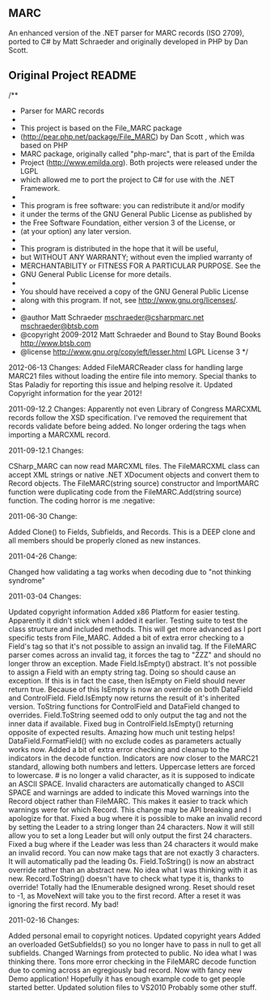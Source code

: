 ## MARC

An enhanced version of the .NET parser for MARC records (ISO 2709), ported to C# by Matt Schraeder and originally developed in PHP by Dan Scott.

## Original Project README

 /**
  * Parser for MARC records
  *
  * This project is based on the File_MARC package 
  * (http://pear.php.net/package/File_MARC) by Dan Scott , which was based on PHP
  * MARC package, originally called "php-marc", that is part of the Emilda 
  * Project (http://www.emilda.org). Both projects were released under the LGPL
  * which allowed me to port the project to C# for use with the .NET Framework.
  * 
  *  This program is free software: you can redistribute it and/or modify
  *  it under the terms of the GNU General Public License as published by
  *  the Free Software Foundation, either version 3 of the License, or
  *  (at your option) any later version.
  *
  *  This program is distributed in the hope that it will be useful,
  *  but WITHOUT ANY WARRANTY; without even the implied warranty of
  *  MERCHANTABILITY or FITNESS FOR A PARTICULAR PURPOSE.  See the
  *  GNU General Public License for more details.
  *
  *  You should have received a copy of the GNU General Public License
  *  along with this program.  If not, see <http://www.gnu.org/licenses/>.
  *
  * @author    Matt Schraeder <mschraeder@csharpmarc.net> <mschraeder@btsb.com>
  * @copyright 2009-2012 Matt Schraeder and Bound to Stay Bound Books <http://www.btsb.com>
  * @license   http://www.gnu.org/copyleft/lesser.html  LGPL License 3
  */
 
2012-06-13 Changes:
Added FileMARCReader class for handling large MARC21 files without loading the entire file into memory. Special thanks to Stas Paladiy for reporting this issue and helping resolve it.
Updated Copyright information for the year 2012!

2011-09-12.2 Changes:
Apparently not even Library of Congress MARCXML records follow the XSD specification.  I've removed the requirement that records validate before being added.
No longer ordering the tags when importing a MARCXML record.

2011-09-12.1 Changes:

CSharp_MARC can now read MARCXML files.  The FileMARCXML class can accept XML strings or native .NET XDocument objects and convert them to Record objects.
The FileMARC(string source) constructor and ImportMARC function were duplicating code from the FileMARC.Add(string source) function. The coding horror is me :negative:

2011-06-30 Change:

Added Clone() to Fields, Subfields, and Records. This is a DEEP clone and all members should be properly cloned as new instances.

2011-04-26 Change:

Changed how validating a tag works when decoding due to "not thinking syndrome"

2011-03-04 Changes:

Updated copyright information
Added x86 Platform for easier testing. Apparently it didn't stick when I added it earlier.
Testing suite to test the class structure and included methods. This will get more advanced as I port specific tests from File_MARC.
Added a bit of extra error checking to a Field's tag so that it's not possible to assign an invalid tag.
If the FileMARC parser comes across an invalid tag, it forces the tag to "ZZZ" and should no longer throw an exception. 
Made Field.IsEmpty() abstract. It's not possible to assign a Field with an empty string tag. Doing so should cause an exception. If this is in fact the case, then IsEmpty on Field should never return true. Because of this IsEmpty is now an override on both DataField and ControlField. Field.IsEmpty now returns the result of it's inherited version.
ToString functions for ControlField and DataField changed to overrides. Field.ToString seemed odd to only output the tag and not the inner data if available.
Fixed bug in ControlField.IsEmpty() returning opposite of expected results. Amazing how much unit testing helps!
DataField.FormatField() with no exclude codes as parameters actually works now.
Added a bit of extra error checking and cleanup to the indicators in the decode function.
Indicators are now closer to the MARC21 standard, allowing both numbers and letters. Uppercase letters are forced to lowercase. # is no longer a valid character, as it is supposed to indicate an ASCII SPACE. Invalid characters are automatically changed to ASCII SPACE and warnings are added to indicate this
Moved warnings into the Record object rather than FileMARC. This makes it easier to track which warnings were for which Record. This change may be API breaking and I apologize for that.
Fixed a bug where it is possible to make an invalid record by setting the Leader to a string longer than 24 characters. Now it will still allow you to set a long Leader but will only output the first 24 characters.
Fixed a bug where if the Leader was less than 24 characters it would make an invalid record.
You can now make tags that are not exactly 3 characters. It will automatically pad the leading 0s.
Field.ToString() is now an abstract override rather than an abstract new. No idea what I was thinking with it as new.
Record.ToString() doesn't have to check what type it is, thanks to override!
Totally had the IEnumerable designed wrong. Reset should reset to -1, as MoveNext will take you to the first record.  After a reset it was ignoring the first record. My bad!

2011-02-16 Changes:

Added personal email to copyright notices.
Updated copyright years
Added an overloaded GetSubfields() so you no longer have to pass in null to get all subfields.
Changed Warnings from protected to public. No idea what I was thinking there.
Tons more error checking in the FileMARC decode function due to coming across an egregiously bad record.
Now with fancy new Demo application! Hopefully it has enough example code to get people started better.
Updated solution files to VS2010
Probably some other stuff.
